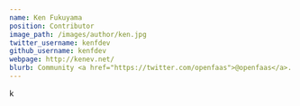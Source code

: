 ```yaml
---
name: Ken Fukuyama
position: Contributor
image_path: /images/author/ken.jpg
twitter_username: kenfdev
github_username: kenfdev
webpage: http://kenev.net/
blurb: Community <a href="https://twitter.com/openfaas">@openfaas</a>.
---
```

k